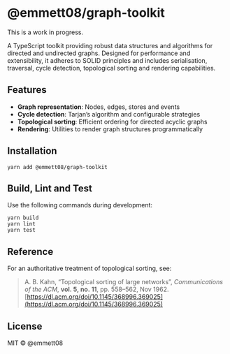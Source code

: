 # @emmett08/graph-toolkit

This is a work in progress. 

A TypeScript toolkit providing robust data structures and algorithms for directed and undirected graphs. Designed for performance and extensibility, it adheres to SOLID principles and includes serialisation, traversal, cycle detection, topological sorting and rendering capabilities.

## Features

- **Graph representation**: Nodes, edges, stores and events
- **Cycle detection**: Tarjan’s algorithm and configurable strategies
- **Topological sorting**: Efficient ordering for directed acyclic graphs
- **Rendering**: Utilities to render graph structures programmatically

## Installation

```shell
yarn add @emmett08/graph-toolkit
```

## Build, Lint and Test

Use the following commands during development:

```shell
yarn build
yarn lint
yarn test
```

## Reference

For an authoritative treatment of topological sorting, see:

> A. B. Kahn, “Topological sorting of large networks”, *Communications of the ACM*, **vol. 5, no. 11**, pp. 558–562, Nov 1962. [https://dl.acm.org/doi/10.1145/368996.369025](https://dl.acm.org/doi/10.1145/368996.369025)

## License

MIT © @emmett08
